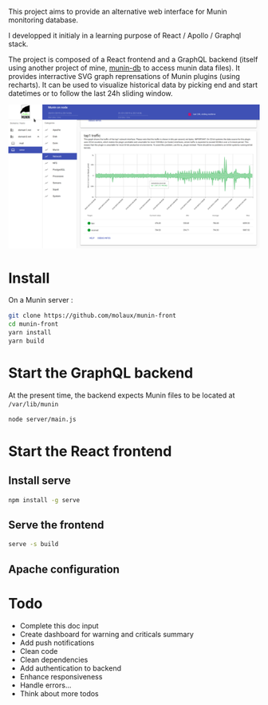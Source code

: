 This project aims to provide an alternative web interface for Munin monitoring database.

I developped it initialy in a learning purpose of React / Apollo / Graphql stack.

The project is composed of a React frontend and a GraphQL backend (itself using another project of mine, [munin-db](https://github.com/molaux/munin-db) to access munin data files). It provides interractive SVG graph reprensations of Munin plugins (using recharts). It can be used to visualize historical data by picking end and start datetimes or to follow the last 24h sliding window.

![General Picture](/doc/pictures/general-picture.png)

# Install
On a Munin server :
```bash
git clone https://github.com/molaux/munin-front
cd munin-front
yarn install
yarn build
```
# Start the GraphQL backend
At the present time, the backend expects Munin files to be located at `/var/lib/munin`
```bash
node server/main.js
```
# Start the React frontend

## Install serve
```bash
npm install -g serve
```

## Serve the frontend
```bash
serve -s build
```

## Apache configuration

# Todo
* Complete this doc input
* Create dashboard for warning and criticals summary
* Add push notifications
* Clean code
* Clean dependencies
* Add authentication to backend
* Enhance responsiveness
* Handle errors...
* Think about more todos
